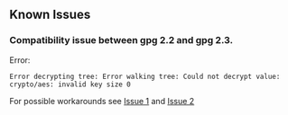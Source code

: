 ## Known Issues
### Compatibility issue between gpg 2.2 and gpg 2.3.

Error:
```
Error decrypting tree: Error walking tree: Could not decrypt value: crypto/aes: invalid key size 0
```
For possible workarounds see [Issue 1](https://github.com/jkroepke/helm-secrets/issues/158) and [Issue 2](https://github.com/mozilla/sops/issues/896)
